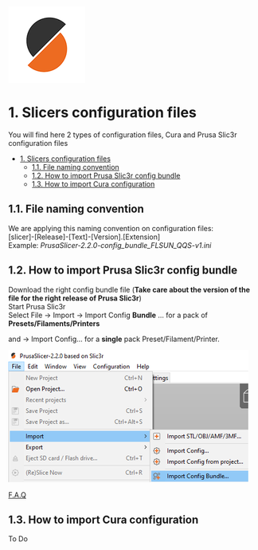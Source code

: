
![PrusaSlicer logo](../../docs/images/PrusaSlicer.png?raw=true)


# 1. Slicers configuration files

You will find here 2 types of configuration files, Cura and Prusa Slic3r configuration files

- [1. Slicers configuration files](#1-slicers-configuration-files)
  - [1.1. File naming convention](#11-file-naming-convention)
  - [1.2. How to import Prusa Slic3r config bundle](#12-how-to-import-prusa-slic3r-config-bundle)
  - [1.3. How to import Cura configuration](#13-how-to-import-cura-configuration)

## 1.1. File naming convention

We are applying this naming convention on configuration files:  
[slicer]-[Release]-[Text]-[Version].[Extension]  
Example: *PrusaSlicer-2.2.0-config_bundle_FLSUN_QQS-v1.ini*

## 1.2. How to import Prusa Slic3r config bundle

Download the right config bundle file (**Take care about the version of the file for the right release of Prusa Slic3r**)  
Start Prusa Slic3r  
Select File -> Import -> Import Config **Bundle** ... for a pack of **Presets/Filaments/Printers**

and -> Import Config... for a **single** pack Preset/Filament/Printer. 

![picture 1](../../docs/images/PS_Import.png)  

[F.A.Q](https://help.prusa3d.com/en/article/faq-prusaslicer_1789)

## 1.3. How to import Cura configuration

To Do  
